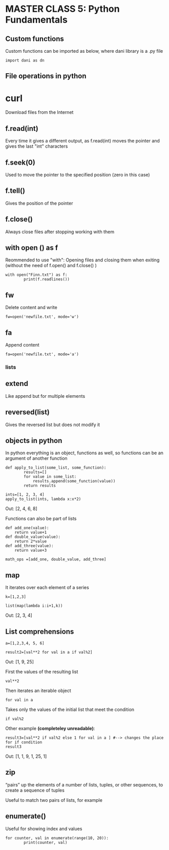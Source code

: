 # MASTER CLASS 5: Python Fundamentals

## Custom functions 

Custom functions can be imported as below, where dani library is a .py file

	import dani as dn 

## File operations in python

# curl

Download files from the Internet

## f.read(int)

Every time it gives a different output, as f.read(int) moves the pointer and gives the last "int" characters

## f.seek(0)

Used to move the pointer to the specified position (zero in this case)

## f.tell()

Gives the position of the pointer

## f.close()

Always close files after stopping working with them

## with open () as f

Reommended to use "with": Opening files and closing them when exiting (without the need of f.open() and f.close() )

	with open("Finn.txt") as f:
    		print(f.readlines())

## fw

Delete content and write

	fw=open('newfile.txt', mode='w')

## fa

Append content

	fa=open('newfile.txt', mode='a')


### lists

## extend

Like append but for multiple elements


## reversed(list)

Gives the reversed list but does not modify it

## objects in python

In python everything is an object, functions as well, so functions can be an argument of another function

	def apply_to_list(some_list, some_function):
    		results=[]
    		for value in some_list:
        		results.append(some_function(value))
    		return results

	ints=[1, 2, 3, 4]
	apply_to_list(ints, lambda x:x*2)

Out:
	[2, 4, 6, 8]

Functions can also be part of lists

	def add_one(value):
	    return value+1
	def double_value(value):
	    return 2*value
	def add_three(value):
	    return value+3

	math_ops =[add_one, double_value, add_three]

## map

It iterates over each element of a series

	k=[1,2,3]

	list(map(lambda i:i+1,k))
	
Out:
	[2, 3, 4]


## List comprehensions

	a=[1,2,3,4, 5, 6]

	result2=[val**2 for val in a if val%2]

Out:
	[1, 9, 25]

First the values of the resulting list

	val**2

Then iterates an iterable object

	for val in a

Takes only the values of the initial list that meet the condition

	if val%2	

Other example **(completeley unreadable)**:

	result3=[val**2 if val%2 else 1 for val in a ] #--> changes the place for if condition
	result3

Out:
	[1, 1, 9, 1, 25, 1] 

## zip

“pairs” up the elements of a number of lists, tuples, or other sequences, to create a sequence of tuples

Useful to match two pairs of lists, for example

## enumerate()

Useful for showing index and values

	for counter, val in enumerate(range(10, 20)):
        	print(counter, val)
